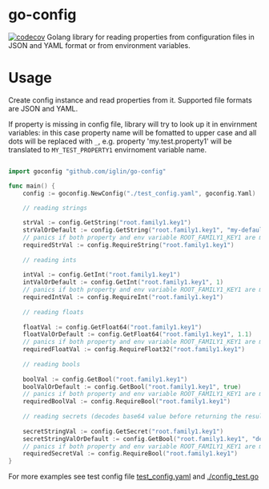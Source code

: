 # go-config
[![codecov](https://codecov.io/gh/iglin/go-config/branch/main/graph/badge.svg?token=VI8IH1PPKS)](https://codecov.io/gh/iglin/go-config)
Golang library for reading properties from configuration files in JSON and YAML format or from environment variables. 

# Usage
Create config instance and read properties from it. Supported file formats are JSON and YAML. 

If property is missing in config file, library will try to look up it in envirnment variables: in this case property name will be fomatted to upper case and all dots will be replaced with `_`, e.g. property 'my.test.property1' will be translated to `MY_TEST_PROPERTY1` envirnoment variable name. 

```go

import goconfig "github.com/iglin/go-config"

func main() {
	config := goconfig.NewConfig("./test_config.yaml", goconfig.Yaml)

	// reading strings
	
	strVal := config.GetString("root.family1.key1")
	strValOrDefault := config.GetString("root.family1.key1", "my-default-val")
	// panics if both property and env variable ROOT_FAMILY1_KEY1 are missing
	requiredStrVal := config.RequireString("root.family1.key1")
	
	// reading ints
	
	intVal := config.GetInt("root.family1.key1")
	intValOrDefault := config.GetInt("root.family1.key1", 1)
	// panics if both property and env variable ROOT_FAMILY1_KEY1 are missing
	requiredIntVal := config.RequireInt("root.family1.key1")
	
	// reading floats
	
	floatVal := config.GetFloat64("root.family1.key1")
	floatValOrDefault := config.GetFloat64("root.family1.key1", 1.1)
	// panics if both property and env variable ROOT_FAMILY1_KEY1 are missing
	requiredFloatVal := config.RequireFloat32("root.family1.key1")
	
	// reading bools
	
	boolVal := config.GetBool("root.family1.key1")
	boolValOrDefault := config.GetBool("root.family1.key1", true)
	// panics if both property and env variable ROOT_FAMILY1_KEY1 are missing
	requiredBoolVal := config.RequireBool("root.family1.key1")
	
	// reading secrets (decodes base64 value before returning the result)
	
	secretStringVal := config.GetSecret("root.family1.key1")
	secretStringValOrDefault := config.GetBool("root.family1.key1", "default-val")
	// panics if both property and env variable ROOT_FAMILY1_KEY1 are missing
	requiredSecretVal := config.RequireBool("root.family1.key1")
}
```

For more examples see test config file [test_config.yaml](./test_config.yaml) and [./config_test.go](./config_test.go)

